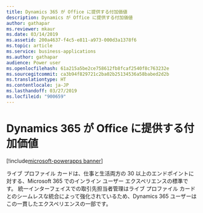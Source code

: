 ```yaml
---
title: Dynamics 365 が Office に提供する付加価値
description: Dynamics が Office に提供する付加価値
author: gathapar
ms.reviewer: mkaur
ms.date: 03/14/2019
ms.assetid: 200a4637-f4c5-e811-a973-000d3a1378f6
ms.topic: article
ms.service: business-applications
ms.author: gathapar
audience: Power user
ms.openlocfilehash: 61a215a5be2ce758612fb8fcaf2540f8c763232e
ms.sourcegitcommit: ca3b94f829721c2ba02b25134536a58babed2d2b
ms.translationtype: HT
ms.contentlocale: ja-JP
ms.lasthandoff: 03/27/2019
ms.locfileid: "900659"
---
```

# <a name="office-value-adds-in-dynamics-365"></a>Dynamics 365 が Office に提供する付加価値


[!include[microsoft-powerapps banner](../includes/microsoft-powerapps.md)]

ライブ プロファイル カードは、仕事と生活両方の 30 以上のエンドポイントに対する、Microsoft 365 でのインライン ユーザー エクスペリエンスの標準です。 統一インターフェイスでの取引先担当者管理はライブ プロファイル カードとのシームレスな統合によって強化されているため、Dynamics 365 ユーザーはこの一貫したエクスペリエンスの一部です。
